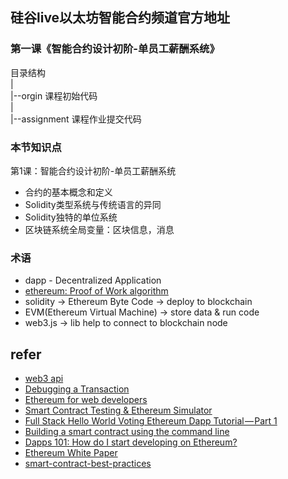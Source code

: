 ## 硅谷live以太坊智能合约频道官方地址

### 第一课《智能合约设计初阶-单员工薪酬系统》

目录结构
  <br/>|
  <br/>|--orgin 课程初始代码
  <br/>|
  <br/>|--assignment 课程作业提交代码
<br/>
### 本节知识点
第1课：智能合约设计初阶-单员工薪酬系统
- 合约的基本概念和定义
- Solidity类型系统与传统语言的异同
- Solidity独特的单位系统
- 区块链系统全局变量：区块信息，消息

### 术语

+ dapp - Decentralized Application
+ [ethereum: Proof of Work algorithm](https://ethereum.stackexchange.com/questions/14/what-proof-of-work-function-does-ethereum-use)
+ solidity -> Ethereum Byte Code -> deploy to blockchain
+ EVM(Ethereum Virtual Machine) -> store data & run code
+ web3.js -> lib help to connect to blockchain node


## refer

+ [web3 api](https://github.com/ethereum/wiki/wiki/JavaScript-API)
+ [Debugging a Transaction](http://remix.readthedocs.io/en/latest/tutorial_debug.html)
+ [Ethereum for web developers](https://medium.com/@mvmurthy/ethereum-for-web-developers-890be23d1d0c)
+ [Smart Contract Testing & Ethereum Simulator](https://medium.com/etherereum-salon/eth-testing-472c2f73b4c3)
+ [Full Stack Hello World Voting Ethereum Dapp Tutorial — Part 1](https://medium.com/@mvmurthy/full-stack-hello-world-voting-ethereum-dapp-tutorial-part-1-40d2d0d807c2)
+ [Building a smart contract using the command line](https://www.ethereum.org/greeter)
+ [Dapps 101: How do I start developing on Ethereum?](https://blog.andreacoravos.com/dapps-101-how-do-i-start-developing-on-ethereum-da0d38ed973f)
+ [Ethereum White Paper](https://github.com/ethereum/wiki/wiki/White-Paper)
+ [smart-contract-best-practices](https://github.com/ConsenSys/smart-contract-best-practices)
